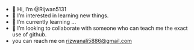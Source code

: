 - 👋 Hi, I’m @Rijwan5131
- 👀 I’m interested in learning new things.
- 🌱 I’m currently learning ...
- 💞️ I’m looking to collaborate with someone who can teach me the exact use of github.
- you can reach me on rizwanali5886@gmail.com
<!---
Rijwan5131/Rijwan5131 is a ✨ special ✨ repository because its `README.md` (this file) appears on your GitHub profile.
You can click the Preview link to take a look at your changes.
--->
